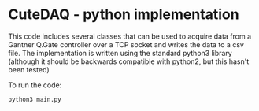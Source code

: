 # CuteDAQ - python implementation

This code includes several classes that can be used to acquire data from a Gantner Q.Gate controller over a TCP socket and writes the data to a csv file. The implementation is written using the standard python3 library (although it should be backwards compatible with python2, but this hasn't been tested)

To run the code:
```
python3 main.py
```
